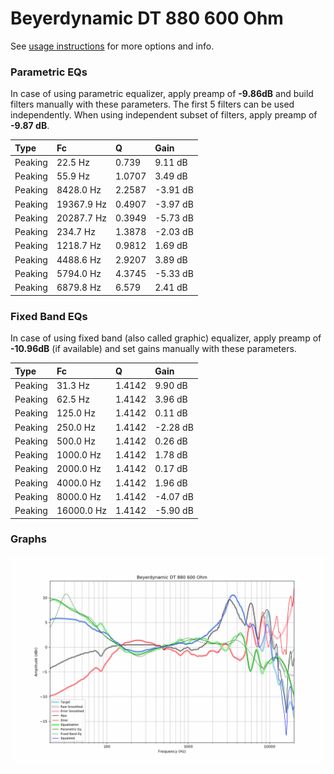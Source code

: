 # Beyerdynamic DT 880 600 Ohm
See [usage instructions](https://github.com/jaakkopasanen/AutoEq#usage) for more options and info.

### Parametric EQs
In case of using parametric equalizer, apply preamp of **-9.86dB** and build filters manually
with these parameters. The first 5 filters can be used independently.
When using independent subset of filters, apply preamp of **-9.87 dB**.

| Type    | Fc         |      Q | Gain     |
|:--------|:-----------|:-------|:---------|
| Peaking | 22.5 Hz    | 0.739  | 9.11 dB  |
| Peaking | 55.9 Hz    | 1.0707 | 3.49 dB  |
| Peaking | 8428.0 Hz  | 2.2587 | -3.91 dB |
| Peaking | 19367.9 Hz | 0.4907 | -3.97 dB |
| Peaking | 20287.7 Hz | 0.3949 | -5.73 dB |
| Peaking | 234.7 Hz   | 1.3878 | -2.03 dB |
| Peaking | 1218.7 Hz  | 0.9812 | 1.69 dB  |
| Peaking | 4488.6 Hz  | 2.9207 | 3.89 dB  |
| Peaking | 5794.0 Hz  | 4.3745 | -5.33 dB |
| Peaking | 6879.8 Hz  | 6.579  | 2.41 dB  |

### Fixed Band EQs
In case of using fixed band (also called graphic) equalizer, apply preamp of **-10.96dB**
(if available) and set gains manually with these parameters.

| Type    | Fc         |      Q | Gain     |
|:--------|:-----------|:-------|:---------|
| Peaking | 31.3 Hz    | 1.4142 | 9.90 dB  |
| Peaking | 62.5 Hz    | 1.4142 | 3.96 dB  |
| Peaking | 125.0 Hz   | 1.4142 | 0.11 dB  |
| Peaking | 250.0 Hz   | 1.4142 | -2.28 dB |
| Peaking | 500.0 Hz   | 1.4142 | 0.26 dB  |
| Peaking | 1000.0 Hz  | 1.4142 | 1.78 dB  |
| Peaking | 2000.0 Hz  | 1.4142 | 0.17 dB  |
| Peaking | 4000.0 Hz  | 1.4142 | 1.96 dB  |
| Peaking | 8000.0 Hz  | 1.4142 | -4.07 dB |
| Peaking | 16000.0 Hz | 1.4142 | -5.90 dB |

### Graphs
![](./Beyerdynamic%20DT%20880%20600%20Ohm.png)